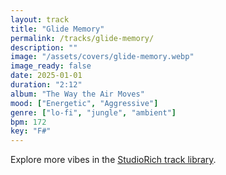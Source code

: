 ```yaml
---
layout: track
title: "Glide Memory"
permalink: /tracks/glide-memory/
description: ""
image: "/assets/covers/glide-memory.webp"
image_ready: false
date: 2025-01-01
duration: "2:12"
album: "The Way the Air Moves"
mood: ["Energetic", "Aggressive"]
genre: ["lo-fi", "jungle", "ambient"]
bpm: 172
key: "F#"
---
```


Explore more vibes in the [StudioRich track library](/tracks/).
